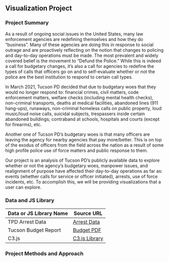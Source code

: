 ## Visualization Project

### Project Summary
As a result of ongoing social issues in the United States, many law enforcement agencies are redefining themselves and how they do “business”. Many of these agencies are doing this in response to social outrage and are proactively reflecting on the notion that changes to policing and day-to-day operations must be made. The most prevalent and widely covered belief is the movement to “Defund the Police.” While this is indeed a call for budgetary changes, it’s also a call for agencies to redefine the types of calls that officers go on and to self-evaluate whether or not the police are the best institution to respond to certain call types. 

In March 2021, Tucson PD decided that due to budgetary woes that they would no longer respond to: financial crimes, civil matters, code enforcement matters, welfare checks (including mental health checks), non-criminal transports, deaths at medical facilities, abandoned lines (911 hang-ups), runaways, non-criminal homeless calls on public property, loud music/loud noise calls, suicidal subjects, trespassers inside certain abandoned buildings; contraband at schools, hospitals and courts (except for firearms), etc.

Another one of Tucson PD’s budgetary woes is that many officers are leaving the agency for nearby agencies that pay more/better. This is on top of the exodus of officers from the field across the nation as a result of some high profile police use of force matters and public response to them. 

Our project is an analysis of Tucson PD’s publicly available data to explore whether or not the agency’s budgetary woes, manpower issues, and realignment of purpose have affected their day-to-day operations as far as: events (whether calls for service or officer initiated), arrests, use of force incidents, etc. To accomplish this, we will be providing visualizations that a user can explore. 

### Data and JS Library
| Data or JS Library Name | Source URL    |
| --------------- | ------------- |
| TPD Arrest Data | [Arrest Data](https://opendata.tucsonaz.gov/sense/app/9921059b-aafd-4435-8098-234adb896bca/sheet/4ecaf75a-efda-415d-b346-5c1ee25fa86c/state/analysis)|
| Tucson Budget Report | [Budget PDF](https://www.tucsonaz.gov/files/budget/COT_Adopted_Budget_Fiscal_Year_2021_1_1.pdf.pdf)|
| C3.js | [C3.js Library](https://c3js.org/) |

### Project Methods and Approach



